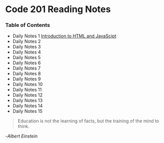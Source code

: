 # **Code 201 Reading Notes**
 
  
### <addr> Table of Contents
* Daily Notes 1 [Introduction to HTML and JavaScipt](intro-page.md)
* Daily Notes 2
* Daily Notes 3
* Daily Notes 4
* Daily Notes 5
* Daily Notes 6
* Daily Notes 7
* Daily Notes 8
* Daily Notes 9
* Daily Notes 10
* Daily Notes 11
* Daily Notes 12
* Daily Notes 13
* Daily Notes 14
* Daily Notes 15
 
 

>Education is not the learning of facts,
>but the training of the mind to think.

-<cite>Albert Einstein</cite>
